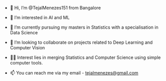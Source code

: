 - 👋 Hi, I’m @TejalMenezes151 from Bangalore
- 👀 I’m interested in AI and ML 
- 🌱 I’m currently pursuing my masters in Statistics with a specialisation in Data Science
- 💞️ I’m looking to collaborate on projects related to Deep Learning and Computer Vision
- 👩‍💻 Interest lies in merging Statistics and Computer Science using simple computer tools.
  
- 📫 You can reach me via my email - tejalmenezes@gmail.com

<!---
TejalMenezes151/TejalMenezes151 is a ✨ special ✨ repository because its `README.md` (this file) appears on your GitHub profile.
You can click the Preview link to take a look at your changes.
--->

